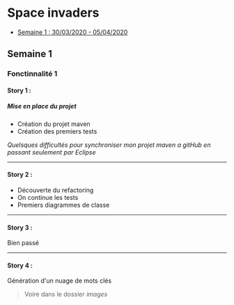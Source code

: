 # Space invaders
- [Semaine 1 : 30/03/2020 - 05/04/2020](#semaine1) 

## Semaine 1 <a id="semaine 1"></a>
### Fonctinnalité 1 
#### Story 1 : 
##### Mise en place du projet
- Création du projet maven
- Création des premiers tests

*Quelsques difficultés pour synchroniser mon projet maven a gitHub en passant seulement par Eclipse*

------------

#### Story 2 :
- Découverte du refactoring
- On continue les tests
- Premiers diagrammes de classe

------------

#### Story 3 :
Bien passé

------------

#### Story 4 :
Génération d'un nuage de mots clés
> Voire dans le dossier *images*

